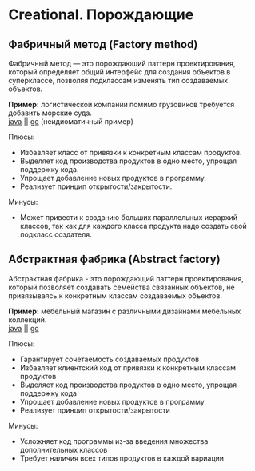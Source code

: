 # Creational. Порождающие

## Фабричный метод (Factory method)

Фабричный метод — это порождающий паттерн проектирования, который определяет общий интерфейс для создания объектов в
суперклассе, позволяя подклассам изменять тип создаваемых объектов.

**Пример:** логистической компании помимо грузовиков требуется добавить морские суда.  
[java](1-creational/factory-method/main.java) || [go](1-creational/factory-method/main.go) (неидиоматичный пример)  

Плюсы:
+ Избавляет класс от привязки к конкретным классам продуктов.  
+ Выделяет код производства продуктов в одно место, упрощая поддержку кода.  
+ Упрощает добавление новых продуктов в программу.    
+ Реализует принцип открытости/закрытости.  

Минусы:
- Может привести к созданию больших параллельных иерархий классов, так как для каждого класса продукта надо создать 
свой подкласс создателя.

## Абстрактная фабрика (Abstract factory)

Абстрактная фабрика - это порождающий паттерн проектирования, который позволяет создавать семейства связанных объектов, не привязываясь к конкретным классам создаваемых объектов.  

**Пример:** мебельный магазин с различными дизайнами мебельных коллекций.  
[java](1-creational/abstract-factory/main.java) || [go](1-creational/abstract-factory/main.go)

Плюсы:
+ Гарантирует сочетаемость создаваемых продуктов
+ Избавляет клиентский код от привязки к конкретным классам продуктов
+ Выделяет код производства продуктов в одно место, упрощая поддержку кода
+ Упрощает добавление новых продуктов в программу
+ Реализует принцип открытости/закрытости

Минусы:
- Усложняет код программы из-за введения множества дополнительных классов
- Требует наличия всех типов продуктов в каждой вариации
